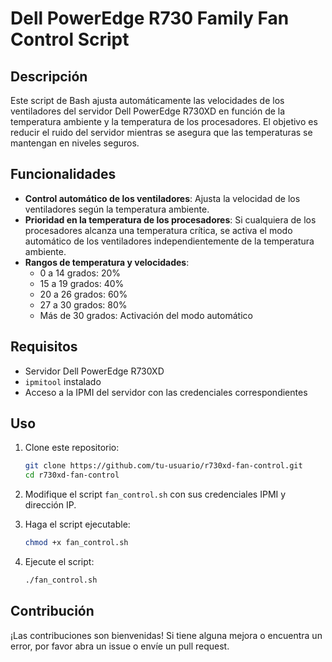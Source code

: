 # Dell PowerEdge R730 Family Fan Control Script

## Descripción

Este script de Bash ajusta automáticamente las velocidades de los ventiladores del servidor Dell PowerEdge R730XD en función de la temperatura ambiente y la temperatura de los procesadores. El objetivo es reducir el ruido del servidor mientras se asegura que las temperaturas se mantengan en niveles seguros.

## Funcionalidades

- **Control automático de los ventiladores**: Ajusta la velocidad de los ventiladores según la temperatura ambiente.
- **Prioridad en la temperatura de los procesadores**: Si cualquiera de los procesadores alcanza una temperatura crítica, se activa el modo automático de los ventiladores independientemente de la temperatura ambiente.
- **Rangos de temperatura y velocidades**:
  - 0 a 14 grados: 20%
  - 15 a 19 grados: 40%
  - 20 a 26 grados: 60%
  - 27 a 30 grados: 80%
  - Más de 30 grados: Activación del modo automático

## Requisitos

- Servidor Dell PowerEdge R730XD
- `ipmitool` instalado
- Acceso a la IPMI del servidor con las credenciales correspondientes

## Uso

1. Clone este repositorio:
    ```sh
    git clone https://github.com/tu-usuario/r730xd-fan-control.git
    cd r730xd-fan-control
    ```

2. Modifique el script `fan_control.sh` con sus credenciales IPMI y dirección IP.

3. Haga el script ejecutable:
    ```sh
    chmod +x fan_control.sh
    ```

4. Ejecute el script:
    ```sh
    ./fan_control.sh
    ```

## Contribución

¡Las contribuciones son bienvenidas! Si tiene alguna mejora o encuentra un error, por favor abra un issue o envíe un pull request.
